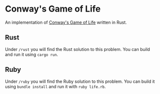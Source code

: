 # Conway's Game of Life

An implementation of [Conway's Game of Life]("https://en.wikipedia.org/wiki/Conway%27s_Game_of_Life") written in Rust.

## Rust

Under `/rust` you will find the Rust solution to this problem. You can build and run it using `cargo run`.

## Ruby

Under `/ruby` you will find the Ruby solution to this problem. You can build it using `bundle install` and run it with `ruby life.rb`.
